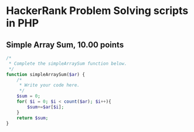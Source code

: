# HackerRank Problem Solving scripts in PHP

## Simple Array Sum, 10.00 points

```php
/*
 * Complete the simpleArraySum function below.
 */
function simpleArraySum($ar) {
    /*
     * Write your code here.
     */
    $sum = 0;
    for( $i = 0; $i < count($ar); $i++){
        $sum+=$ar[$i];
    }
    return $sum;
}
```
